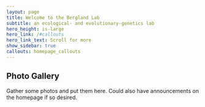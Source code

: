 ```yaml
---
layout: page
title: Welcome to the Bergland Lab
subtitle: an ecological- and evolutionary-genetics lab
hero_height: is-large
hero_link: /#callouts
hero_link_text: Scroll for more
show_sidebar: true
callouts: homepage_callouts
---
```


## Photo Gallery

Gather some photos and put them here. Could also have announcements on the homepage if so desired.
